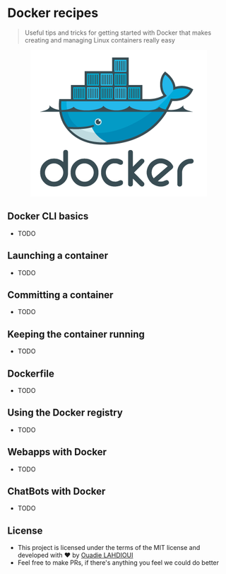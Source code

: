 # Docker recipes
> Useful tips and tricks for getting started with Docker that makes creating and managing Linux containers really easy

<p align="center">
	<img src="assets/docker-logo.png">
</p>

## Docker CLI basics
- TODO

## Launching a container
- TODO

## Committing a container
- TODO   

## Keeping the container running
- TODO   

## Dockerfile
- TODO

## Using the Docker registry
- TODO

## Webapps with Docker
- TODO   

## ChatBots with Docker
- TODO   


## License

- This project is licensed under the terms of the MIT license and developed with &#9829; by [Ouadie LAHDIOUI](www.twitter.com/lahdiouiouadie)
- Feel free to make PRs, if there's anything you feel we could do better
